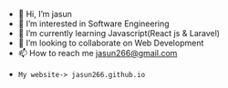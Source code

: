 - 👋 Hi, I’m jasun
- 👀 I’m interested in Software Engineering
- 🌱 I’m currently learning Javascript(React js & Laravel)
- 💞️ I’m looking to collaborate on Web Development
- 📫 How to reach me jasun266@gmail.com
-     My website-> jasun266.github.io 
